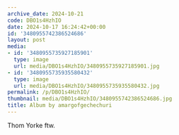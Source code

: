 ```yaml
---
archive_date: 2024-10-21
code: DBO1s4HzhIO
date: 2024-10-17 16:24:42+00:00
id: '3480955742386524686'
layout: post
media:
- id: '3480955735927185901'
  type: image
  url: media/DBO1s4HzhIO/3480955735927185901.jpg
- id: '3480955735935580432'
  type: image
  url: media/DBO1s4HzhIO/3480955735935580432.jpg
permalink: /p/DBO1s4HzhIO/
thumbnail: media/DBO1s4HzhIO/3480955742386524686.jpg
title: Album by amargofgechechuri
---
```


Thom Yorke ftw.